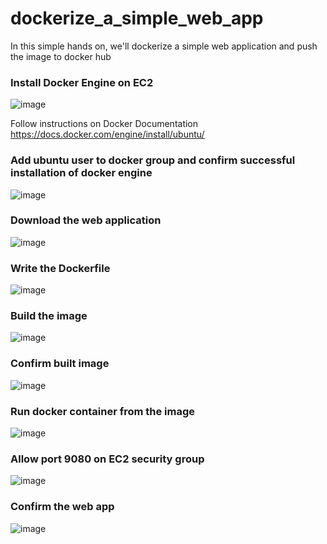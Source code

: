 # dockerize_a_simple_web_app
In this simple hands on, we'll dockerize a simple web application and push the image to docker hub <br>


### Install Docker Engine on EC2
![image](https://github.com/user-attachments/assets/73a32a07-8bf9-4e6c-844b-7736c37d1da9) <br>

Follow instructions on Docker Documentation https://docs.docker.com/engine/install/ubuntu/ <br>

### Add ubuntu user to docker group and confirm successful installation of docker engine 
![image](https://github.com/user-attachments/assets/d6459831-2e62-4098-9c5e-4c2a5ddd1391) <br>


### Download the web application
![image](https://github.com/user-attachments/assets/ab1a9c74-18c0-42e5-a54c-d35758397631) <br>

### Write the Dockerfile
![image](https://github.com/user-attachments/assets/9e812c7b-d30b-4ad9-a66e-7cdd80909ffd) <br>

### Build the image
![image](https://github.com/user-attachments/assets/96442f6b-2e75-4d58-84fa-1fe38e7d659e) <br>

### Confirm built image
![image](https://github.com/user-attachments/assets/d5ce3bfb-23bc-4396-a0b6-11e8183a0b06) <br>

### Run docker container from the image
![image](https://github.com/user-attachments/assets/c0a023f6-a228-4759-bdb8-8162711c9ee8) <br>

### Allow port 9080 on EC2 security group
![image](https://github.com/user-attachments/assets/7a91fd9b-7ffb-4e9e-8db8-584719cbe5a1) <br>

### Confirm the web app
![image](https://github.com/user-attachments/assets/086df4be-e2b5-4d0e-bcbe-e9eab6dbcb56) <br>










